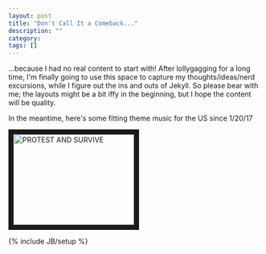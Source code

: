 ```yaml
---
layout: post
title: "Don't Call It a Comeback..."
description: ""
category: 
tags: []
---
```

...because I had no real content to start with!  After lollygagging for a long time, I'm finally going to use this space to capture my thoughts/ideas/nerd excursions, while I figure out the ins and outs of Jekyll.  So please bear with me; the layouts might be a bit iffy in the beginning, but I hope the content will be quality.

In the meantime, here's some fitting theme music for the US since 1/20/17

<a href="http://www.youtube.com/watch?feature=player_embedded&v=Btdn-Nup1dI
" target="_blank"><img src="http://img.youtube.com/vi/Btdn-Nup1dI/0.jpg" 
alt="PROTEST AND SURVIVE" width="240" height="180" border="10" /></a>



{% include JB/setup %}
